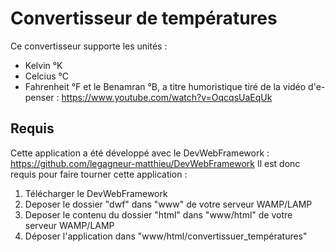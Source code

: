 # Convertisseur de températures

Ce convertisseur supporte les unités :
- Kelvin °K
- Celcius °C
- Fahrenheit °F
et le Benamran °B, a titre humoristique tiré de la vidéo d'e-penser : https://www.youtube.com/watch?v=OqcqsUaEqUk

## Requis

Cette application a été développé avec le DevWebFramework : https://github.com/legagneur-matthieu/DevWebFramework
Il est donc requis pour faire tourner cette application :

1. Télécharger le DevWebFramework
2. Deposer le dossier "dwf" dans "www" de votre serveur WAMP/LAMP
3. Deposer le contenu du dossier "html" dans "www/html" de votre serveur WAMP/LAMP
4. Déposer l'application dans "www/html/convertissuer_températures"